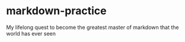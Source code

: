 # markdown-practice
My lifelong quest to become the greatest master of markdown that the world has ever seen
